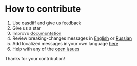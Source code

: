 # How to contribute

1. Use oasdiff and give us feedback
2. Give us a star
3. Improve [documentation](README.md)
4. Review breaking-changes messages in [English](checker/localizations_src/en/messages.yaml) or [Russian](checker/localizations_src/ru/messages.yaml)
5. Add localized messages in your own language [here](checker/localizations_src)
6. Help with any of the [open issues](https://github.com/treeverse/oasdiff/issues)

Thanks for your contribution!
